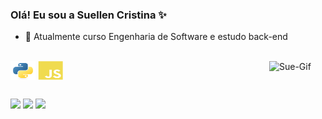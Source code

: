 ### Olá! Eu sou a Suellen Cristina ✨

- 🌱 Atualmente curso Engenharia de Software e estudo back-end

<div style="display: inline_block"><br>
  <img align="center" alt="Sue-Python" height="30" width="40" src="https://raw.githubusercontent.com/devicons/devicon/master/icons/python/python-original.svg">
  <img align="center" alt="Sue-Js" height="30" width="40" src="https://raw.githubusercontent.com/devicons/devicon/master/icons/javascript/javascript-plain.svg">
  <img align="right" alt="Sue-Gif" height="90" width="90" src="https://cdn.discordapp.com/attachments/856361599312592936/1131018403054882927/gif.gif">
</div>

 ##
 
<div> 
  <a href="https://instagram.com/suewayy" target="_blank"><img src="https://img.shields.io/badge/-Instagram-%23E4405F?style=for-the-badge&logo=instagram&logoColor=white" target="_blank"></a>
  <a href="https://www.linkedin.com/in/suellencris/" target="_blank"><img src="https://img.shields.io/badge/-LinkedIn-%230077B5?style=for-the-badge&logo=linkedin&logoColor=white" target="_blank"></a> 
  <a href = "mailto:suellenctt@gmail.com"><img src="https://img.shields.io/badge/-Gmail-%23333?style=for-the-badge&logo=gmail&logoColor=white" target="_blank"></a>
</div>


